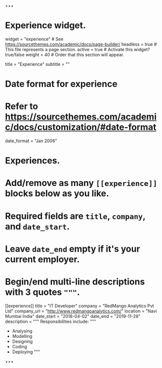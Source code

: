 +++
# Experience widget.
widget = "experience"  # See https://sourcethemes.com/academic/docs/page-builder/
headless = true  # This file represents a page section.
active = true  # Activate this widget? true/false
weight = 40  # Order that this section will appear.

title = "Experience"
subtitle = ""

# Date format for experience
#   Refer to https://sourcethemes.com/academic/docs/customization/#date-format
date_format = "Jan 2006"

# Experiences.
#   Add/remove as many `[[experience]]` blocks below as you like.
#   Required fields are `title`, `company`, and `date_start`.
#   Leave `date_end` empty if it's your current employer.
#   Begin/end multi-line descriptions with 3 quotes `"""`.

[[experience]]
  title = "IT Developer"
  company = "RedMango Analytics Pvt Ltd"
  company_url = "http://www.redmangoanalytics.com/"
  location = "Navi Mumbai India"
  date_start = "2018-04-02"
  date_end = "2019-11-28"
  description = """
  Responsibilities include:
  """
  * Analysing
  * Modelling
  * Designing
  * Coding
  * Deploying
  """

+++
